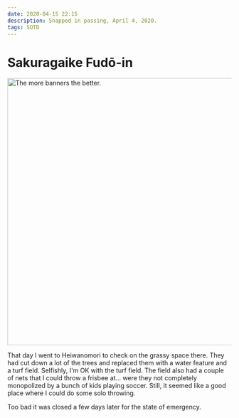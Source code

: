 ```yaml
---
date: 2020-04-15 22:15
description: Snapped in passing, April 4, 2020.
tags: SOTD
---
```


# Sakuragaike Fudō-in

[<img src="./../../sotd/sakuragaike-fudo-in.jpeg"
alt="The more banners the better."
style="width:600px;" />](./../../sotd/sakuragaike-fudo-in.jpeg)

That day I went to Heiwanomori to check on the grassy space there. They had cut down a lot of the trees and replaced them with a water feature and a turf field. Selfishly, I'm OK with the turf field. The field also had a couple of nets that I could throw a frisbee at... were they not completely monopolized by a bunch of kids playing soccer. Still, it seemed like a good place where I could do some solo throwing.

Too bad it was closed a few days later for the state of emergency.
